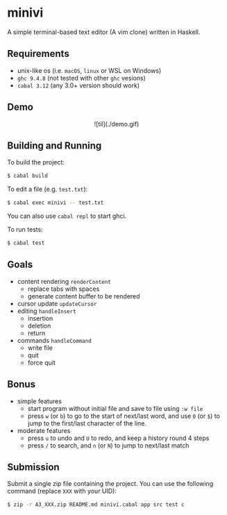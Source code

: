 # minivi

A simple terminal-based text editor (A vim clone) written in Haskell.

## Requirements

- unix-like os (i.e. `macOS`, `linux` or WSL on Windows)
- `ghc 9.4.8` (not tested with other `ghc` vesions)
- `cabal 3.12` (any 3.0+ version should work)

## Demo
<p align="center">
  ![til](./demo.gif)
</p>

## Building and Running

To build the project:

```sh
$ cabal build
```

To edit a file (e.g. `test.txt`):

``` sh
$ cabal exec minivi -- test.txt
```

You can also use `cabal repl` to start ghci.

To run tests:

```sh
$ cabal test
```

## Goals

- content rendering `renderContent`
  - replace tabs with spaces
  - generate content buffer to be rendered
- cursor update `updateCursor`
- editing `handleInsert`
  - insertion
  - deletion
  - return
- commands `handleCommand`
  - write file
  - quit
  - force quit

## Bonus

- simple features
  - start program without initial file and save to file using `:w file`
  - press `w` (or `b`) to go to the start of next/last word, and use `0` (or `$`) to jump to the first/last character of the line.
- moderate features
  - press `u` to undo and `U` to redo, and keep a history round 4 steps
  - press `/` to search, and `n` (or `N`) to jump to next/last match

## Submission

Submit a single zip file containing the project. You can use the following command (replace `XXX` with your UID):

```sh
$ zip -r A3_XXX.zip README.md minivi.cabal app src test c
```
